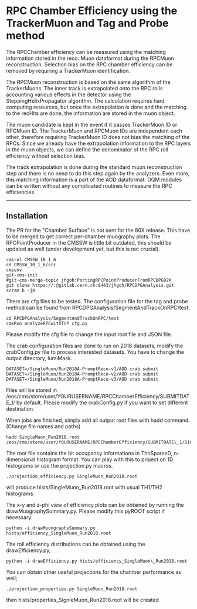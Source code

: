 # RPC Chamber Efficiency using the TrackerMuon and Tag and Probe method

The RPCChamber efficiency can be measured using the matching information stored 
in the reco::Muon dataformat during the RPCMuon reconstruction.
Selection bias on the RPC chamber efficiency can be removed by requiring a TrackerMuon identification.

The RPCMuon reconstruction is based on the same algorithm of the TrackerMuons. 
The inner track is extrapolated onto the RPC rolls accounting
various effects in the detector using the SteppingHelixPropagator algorithm. 
The calculation requires hard computing resources, but once the
extrapolation is done and the matching to the recHits are done, the information 
are stored in the muon object. 

The muon candidate is kept in the event if it passes TrackerMuon ID or RPCMuon ID.
The TrackerMuon and RPCMuon IDs are independent each other, therefore requiring TrackerMuon
ID does not bias the matching of the RPCs. Since we already have the extrapolation information
to the RPC layers in the muon objects, we can define the denominator of the RPC roll
efficiency without selection bias.

The track extrapolation is done during the standard muon reconstruction step
and there is no need to do this step again by the analyzers. Even more, this matching
information is a part of the AOD dataformat. DQM modules can be written without any
complicated routines to measure the RPC efficiencies.

----

## Installation

The PR for the "Chamber Surface" is not sent for the 80X release. This have to be merged
to get correct per-chamber muography plots. The RPCPointProducer in the CMSSW is little bit
outdated, this should be updated as well (under development yet, but this is not crucial).

```
cmsrel CMSSW_10_1_6
cd CMSSW_10_1_6/src
cmsenv
git-cms-init
#git-cms-merge-topic jhgoh:PortingRPCPointProducerFromRPCDPG92X
git clone https://:@gitlab.cern.ch:8443/jhgoh/RPCDPGAnalysis.git
scram b -j8
```

There are cfg files to be tested. The configuration file for the tag and probe method can be found from 
RPCDPGAnalysis/SegmentAndTrackOnRPC/test. 

```
cd RPCDPGAnalysis/SegmentAndTrackOnRPC/test
cmsRun analyzeRPCwithTnP_cfg.py
```

Please modify the cfg file to change the input root file and JSON file.

The crab configuration files are done to run on 2018 datasets, modify the crabConfig.py file to process interested datasets.
You have to change the output directory, lumiMask.

```
DATASET=/SingleMuon/Run2018A-PromptReco-v1/AOD crab submit
DATASET=/SingleMuon/Run2018A-PromptReco-v2/AOD crab submit
DATASET=/SingleMuon/Run2018A-PromptReco-v3/AOD crab submit
```

Files will be stored in /eos/cms/store/user/YOURUSERNAME/RPCChamberEfficiency/SUBMITDATE\_1/ by default. Please modify the crabConfig.py if you want to set different destination.

When jobs are finished, simply add all output root files with hadd command. (Change file names and paths)
```
hadd SingleMuon_Run2018.root /eos/cms/store/user/YOURUSERNAME/RPCChamberEfficiency/SUBMITDATE\_1/SingleMuon/*/*/*/*.root
```

The root file contains the hit occupancy informations in ThnSparseD, n-dimensional histogram format. You can play with this to project on 1D histograms
or use the projection.py macros.

```
./projection_efficiency.py SingleMuon_Run2018.root
```

will produce hists/SingleMuon\_Run2018.root with usual TH1/TH2 histograms.

The x-y and z-phi view of efficiency plots can be obtained by running the drawMuographySummary.py.
Please modify this pyROOT script if necessary.

```
python -i drawMuongraphySummary.py hists/efficiency_SingleMuon_Run2018.root
```

The roll efficiency distributions can be obtained using the drawEfficiency.py,

```
python -i drawEfficiency.py hists/efficiency_SingleMuon\_Run2018.root
```

You can obtain other useful projections for the chamber performance as well;

```
./projection_properties.py SingleMuon_Run2018.root
```

then hists/properties\_SignleMuon\_Run2018.root will be created
